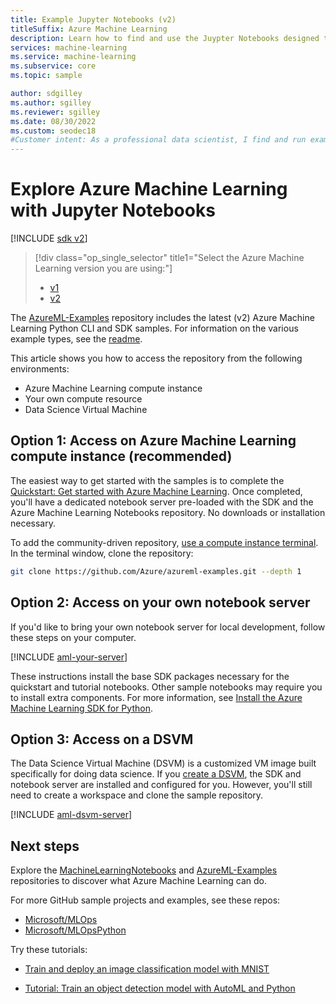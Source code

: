 ```yaml
---
title: Example Jupyter Notebooks (v2)
titleSuffix: Azure Machine Learning
description: Learn how to find and use the Juypter Notebooks designed to help you explore the SDK (v2) and serve as models for your own machine learning projects.
services: machine-learning
ms.service: machine-learning
ms.subservice: core
ms.topic: sample

author: sdgilley
ms.author: sgilley
ms.reviewer: sgilley
ms.date: 08/30/2022
ms.custom: seodec18
#Customer intent: As a professional data scientist, I find and run example Jupyter Notebooks for Azure Machine Learning.
---
```


# Explore Azure Machine Learning with Jupyter Notebooks

[!INCLUDE [sdk v2](../../includes/machine-learning-sdk-v2.md)]
> [!div class="op_single_selector" title1="Select the Azure Machine Learning version you are using:"]
> * [v1](<v1/samples-notebooks-v1.md>)
> * [v2](samples-notebooks.md)

The [AzureML-Examples](https://github.com/Azure/azureml-examples) repository includes the latest (v2) Azure Machine Learning Python CLI and SDK samples. For information on the various example types, see the [readme](https://github.com/Azure/azureml-examples#azure-machine-learning-examples).

This article shows you how to access the repository from the following environments:

- Azure Machine Learning compute instance
- Your own compute resource
- Data Science Virtual Machine


## Option 1: Access on Azure Machine Learning compute instance (recommended)

The easiest way to get started with the samples is to complete the [Quickstart: Get started with Azure Machine Learning](quickstart-create-resources.md). Once completed, you'll have a dedicated notebook server pre-loaded with the SDK and the Azure Machine Learning Notebooks repository. No downloads or installation necessary.

To add the community-driven repository, [use a compute instance terminal](how-to-access-terminal.md).  In the terminal window, clone the repository:

```bash
git clone https://github.com/Azure/azureml-examples.git --depth 1
```

## Option 2: Access on your own notebook server

If you'd like to bring your own notebook server for local development, follow these steps on your computer.

[!INCLUDE [aml-your-server](../../includes/aml-your-server-v2.md)]

These instructions install the base SDK packages necessary for the quickstart and tutorial notebooks. Other sample notebooks may require you to install extra components. For more information, see [Install the Azure Machine Learning SDK for Python](https://aka.ms/sdk-v2-install).


## Option 3: Access on a DSVM

The Data Science Virtual Machine (DSVM) is a customized VM image built specifically for doing data science. If you [create a DSVM](how-to-configure-environment.md#local-and-dsvm-only-create-a-workspace-configuration-file), the SDK and notebook server are installed and configured for you. However, you'll still need to create a workspace and clone the sample repository.

[!INCLUDE [aml-dsvm-server](../../includes/aml-dsvm-server-v2.md)]

## Next steps

Explore the [MachineLearningNotebooks](https://github.com/Azure/MachineLearningNotebooks) and [AzureML-Examples](https://github.com/Azure/azureml-examples) repositories to discover what Azure Machine Learning can do.

For more GitHub sample projects and examples, see these repos:
+ [Microsoft/MLOps](https://github.com/Microsoft/MLOps)
+ [Microsoft/MLOpsPython](https://github.com/microsoft/MLOpsPython)

Try these tutorials:

- [Train and deploy an image classification model with MNIST](tutorial-train-deploy-notebook.md)

- [Tutorial: Train an object detection model with AutoML and Python](tutorial-auto-train-image-models.md)
